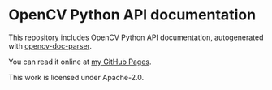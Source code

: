 # OpenCV Python API documentation

This repository includes OpenCV Python API documentation, autogenerated with [opencv-doc-parser](https://github.com/ethanc8/opencv-doc-parser).

You can read it online at [my GitHub Pages](https://ethanc8.github.io/opencv-python-docs/).

This work is licensed under Apache-2.0.